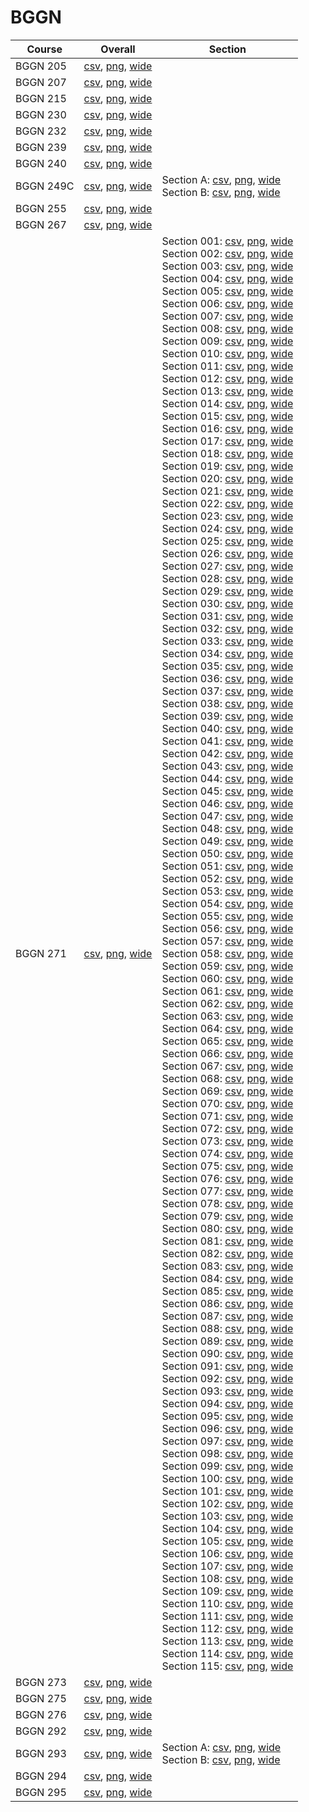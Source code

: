 # BGGN

| Course | Overall | Section |
| ------ | ------- | ------- |
| BGGN 205 | [csv](https://github.com/UCSD-Historical-Enrollment-Data/2025Spring/blob/main/overall/BGGN%20205.csv), [png](https://raw.githubusercontent.com/UCSD-Historical-Enrollment-Data/2025Spring/main/plot_overall/BGGN%20205.png), [wide](https://raw.githubusercontent.com/UCSD-Historical-Enrollment-Data/2025Spring/main/plot_overall_wide/BGGN%20205.png) |  |
| BGGN 207 | [csv](https://github.com/UCSD-Historical-Enrollment-Data/2025Spring/blob/main/overall/BGGN%20207.csv), [png](https://raw.githubusercontent.com/UCSD-Historical-Enrollment-Data/2025Spring/main/plot_overall/BGGN%20207.png), [wide](https://raw.githubusercontent.com/UCSD-Historical-Enrollment-Data/2025Spring/main/plot_overall_wide/BGGN%20207.png) |  |
| BGGN 215 | [csv](https://github.com/UCSD-Historical-Enrollment-Data/2025Spring/blob/main/overall/BGGN%20215.csv), [png](https://raw.githubusercontent.com/UCSD-Historical-Enrollment-Data/2025Spring/main/plot_overall/BGGN%20215.png), [wide](https://raw.githubusercontent.com/UCSD-Historical-Enrollment-Data/2025Spring/main/plot_overall_wide/BGGN%20215.png) |  |
| BGGN 230 | [csv](https://github.com/UCSD-Historical-Enrollment-Data/2025Spring/blob/main/overall/BGGN%20230.csv), [png](https://raw.githubusercontent.com/UCSD-Historical-Enrollment-Data/2025Spring/main/plot_overall/BGGN%20230.png), [wide](https://raw.githubusercontent.com/UCSD-Historical-Enrollment-Data/2025Spring/main/plot_overall_wide/BGGN%20230.png) |  |
| BGGN 232 | [csv](https://github.com/UCSD-Historical-Enrollment-Data/2025Spring/blob/main/overall/BGGN%20232.csv), [png](https://raw.githubusercontent.com/UCSD-Historical-Enrollment-Data/2025Spring/main/plot_overall/BGGN%20232.png), [wide](https://raw.githubusercontent.com/UCSD-Historical-Enrollment-Data/2025Spring/main/plot_overall_wide/BGGN%20232.png) |  |
| BGGN 239 | [csv](https://github.com/UCSD-Historical-Enrollment-Data/2025Spring/blob/main/overall/BGGN%20239.csv), [png](https://raw.githubusercontent.com/UCSD-Historical-Enrollment-Data/2025Spring/main/plot_overall/BGGN%20239.png), [wide](https://raw.githubusercontent.com/UCSD-Historical-Enrollment-Data/2025Spring/main/plot_overall_wide/BGGN%20239.png) |  |
| BGGN 240 | [csv](https://github.com/UCSD-Historical-Enrollment-Data/2025Spring/blob/main/overall/BGGN%20240.csv), [png](https://raw.githubusercontent.com/UCSD-Historical-Enrollment-Data/2025Spring/main/plot_overall/BGGN%20240.png), [wide](https://raw.githubusercontent.com/UCSD-Historical-Enrollment-Data/2025Spring/main/plot_overall_wide/BGGN%20240.png) |  |
| BGGN 249C | [csv](https://github.com/UCSD-Historical-Enrollment-Data/2025Spring/blob/main/overall/BGGN%20249C.csv), [png](https://raw.githubusercontent.com/UCSD-Historical-Enrollment-Data/2025Spring/main/plot_overall/BGGN%20249C.png), [wide](https://raw.githubusercontent.com/UCSD-Historical-Enrollment-Data/2025Spring/main/plot_overall_wide/BGGN%20249C.png) | Section A: [csv](https://github.com/UCSD-Historical-Enrollment-Data/2025Spring/blob/main/section/BGGN%20249C_A.csv), [png](https://raw.githubusercontent.com/UCSD-Historical-Enrollment-Data/2025Spring/main/plot_section/BGGN%20249C_A.png), [wide](https://raw.githubusercontent.com/UCSD-Historical-Enrollment-Data/2025Spring/main/plot_section_wide/BGGN%20249C_A.png)<br>Section B: [csv](https://github.com/UCSD-Historical-Enrollment-Data/2025Spring/blob/main/section/BGGN%20249C_B.csv), [png](https://raw.githubusercontent.com/UCSD-Historical-Enrollment-Data/2025Spring/main/plot_section/BGGN%20249C_B.png), [wide](https://raw.githubusercontent.com/UCSD-Historical-Enrollment-Data/2025Spring/main/plot_section_wide/BGGN%20249C_B.png) |
| BGGN 255 | [csv](https://github.com/UCSD-Historical-Enrollment-Data/2025Spring/blob/main/overall/BGGN%20255.csv), [png](https://raw.githubusercontent.com/UCSD-Historical-Enrollment-Data/2025Spring/main/plot_overall/BGGN%20255.png), [wide](https://raw.githubusercontent.com/UCSD-Historical-Enrollment-Data/2025Spring/main/plot_overall_wide/BGGN%20255.png) |  |
| BGGN 267 | [csv](https://github.com/UCSD-Historical-Enrollment-Data/2025Spring/blob/main/overall/BGGN%20267.csv), [png](https://raw.githubusercontent.com/UCSD-Historical-Enrollment-Data/2025Spring/main/plot_overall/BGGN%20267.png), [wide](https://raw.githubusercontent.com/UCSD-Historical-Enrollment-Data/2025Spring/main/plot_overall_wide/BGGN%20267.png) |  |
| BGGN 271 | [csv](https://github.com/UCSD-Historical-Enrollment-Data/2025Spring/blob/main/overall/BGGN%20271.csv), [png](https://raw.githubusercontent.com/UCSD-Historical-Enrollment-Data/2025Spring/main/plot_overall/BGGN%20271.png), [wide](https://raw.githubusercontent.com/UCSD-Historical-Enrollment-Data/2025Spring/main/plot_overall_wide/BGGN%20271.png) | Section 001: [csv](https://github.com/UCSD-Historical-Enrollment-Data/2025Spring/blob/main/section/BGGN%20271_001.csv), [png](https://raw.githubusercontent.com/UCSD-Historical-Enrollment-Data/2025Spring/main/plot_section/BGGN%20271_001.png), [wide](https://raw.githubusercontent.com/UCSD-Historical-Enrollment-Data/2025Spring/main/plot_section_wide/BGGN%20271_001.png)<br>Section 002: [csv](https://github.com/UCSD-Historical-Enrollment-Data/2025Spring/blob/main/section/BGGN%20271_002.csv), [png](https://raw.githubusercontent.com/UCSD-Historical-Enrollment-Data/2025Spring/main/plot_section/BGGN%20271_002.png), [wide](https://raw.githubusercontent.com/UCSD-Historical-Enrollment-Data/2025Spring/main/plot_section_wide/BGGN%20271_002.png)<br>Section 003: [csv](https://github.com/UCSD-Historical-Enrollment-Data/2025Spring/blob/main/section/BGGN%20271_003.csv), [png](https://raw.githubusercontent.com/UCSD-Historical-Enrollment-Data/2025Spring/main/plot_section/BGGN%20271_003.png), [wide](https://raw.githubusercontent.com/UCSD-Historical-Enrollment-Data/2025Spring/main/plot_section_wide/BGGN%20271_003.png)<br>Section 004: [csv](https://github.com/UCSD-Historical-Enrollment-Data/2025Spring/blob/main/section/BGGN%20271_004.csv), [png](https://raw.githubusercontent.com/UCSD-Historical-Enrollment-Data/2025Spring/main/plot_section/BGGN%20271_004.png), [wide](https://raw.githubusercontent.com/UCSD-Historical-Enrollment-Data/2025Spring/main/plot_section_wide/BGGN%20271_004.png)<br>Section 005: [csv](https://github.com/UCSD-Historical-Enrollment-Data/2025Spring/blob/main/section/BGGN%20271_005.csv), [png](https://raw.githubusercontent.com/UCSD-Historical-Enrollment-Data/2025Spring/main/plot_section/BGGN%20271_005.png), [wide](https://raw.githubusercontent.com/UCSD-Historical-Enrollment-Data/2025Spring/main/plot_section_wide/BGGN%20271_005.png)<br>Section 006: [csv](https://github.com/UCSD-Historical-Enrollment-Data/2025Spring/blob/main/section/BGGN%20271_006.csv), [png](https://raw.githubusercontent.com/UCSD-Historical-Enrollment-Data/2025Spring/main/plot_section/BGGN%20271_006.png), [wide](https://raw.githubusercontent.com/UCSD-Historical-Enrollment-Data/2025Spring/main/plot_section_wide/BGGN%20271_006.png)<br>Section 007: [csv](https://github.com/UCSD-Historical-Enrollment-Data/2025Spring/blob/main/section/BGGN%20271_007.csv), [png](https://raw.githubusercontent.com/UCSD-Historical-Enrollment-Data/2025Spring/main/plot_section/BGGN%20271_007.png), [wide](https://raw.githubusercontent.com/UCSD-Historical-Enrollment-Data/2025Spring/main/plot_section_wide/BGGN%20271_007.png)<br>Section 008: [csv](https://github.com/UCSD-Historical-Enrollment-Data/2025Spring/blob/main/section/BGGN%20271_008.csv), [png](https://raw.githubusercontent.com/UCSD-Historical-Enrollment-Data/2025Spring/main/plot_section/BGGN%20271_008.png), [wide](https://raw.githubusercontent.com/UCSD-Historical-Enrollment-Data/2025Spring/main/plot_section_wide/BGGN%20271_008.png)<br>Section 009: [csv](https://github.com/UCSD-Historical-Enrollment-Data/2025Spring/blob/main/section/BGGN%20271_009.csv), [png](https://raw.githubusercontent.com/UCSD-Historical-Enrollment-Data/2025Spring/main/plot_section/BGGN%20271_009.png), [wide](https://raw.githubusercontent.com/UCSD-Historical-Enrollment-Data/2025Spring/main/plot_section_wide/BGGN%20271_009.png)<br>Section 010: [csv](https://github.com/UCSD-Historical-Enrollment-Data/2025Spring/blob/main/section/BGGN%20271_010.csv), [png](https://raw.githubusercontent.com/UCSD-Historical-Enrollment-Data/2025Spring/main/plot_section/BGGN%20271_010.png), [wide](https://raw.githubusercontent.com/UCSD-Historical-Enrollment-Data/2025Spring/main/plot_section_wide/BGGN%20271_010.png)<br>Section 011: [csv](https://github.com/UCSD-Historical-Enrollment-Data/2025Spring/blob/main/section/BGGN%20271_011.csv), [png](https://raw.githubusercontent.com/UCSD-Historical-Enrollment-Data/2025Spring/main/plot_section/BGGN%20271_011.png), [wide](https://raw.githubusercontent.com/UCSD-Historical-Enrollment-Data/2025Spring/main/plot_section_wide/BGGN%20271_011.png)<br>Section 012: [csv](https://github.com/UCSD-Historical-Enrollment-Data/2025Spring/blob/main/section/BGGN%20271_012.csv), [png](https://raw.githubusercontent.com/UCSD-Historical-Enrollment-Data/2025Spring/main/plot_section/BGGN%20271_012.png), [wide](https://raw.githubusercontent.com/UCSD-Historical-Enrollment-Data/2025Spring/main/plot_section_wide/BGGN%20271_012.png)<br>Section 013: [csv](https://github.com/UCSD-Historical-Enrollment-Data/2025Spring/blob/main/section/BGGN%20271_013.csv), [png](https://raw.githubusercontent.com/UCSD-Historical-Enrollment-Data/2025Spring/main/plot_section/BGGN%20271_013.png), [wide](https://raw.githubusercontent.com/UCSD-Historical-Enrollment-Data/2025Spring/main/plot_section_wide/BGGN%20271_013.png)<br>Section 014: [csv](https://github.com/UCSD-Historical-Enrollment-Data/2025Spring/blob/main/section/BGGN%20271_014.csv), [png](https://raw.githubusercontent.com/UCSD-Historical-Enrollment-Data/2025Spring/main/plot_section/BGGN%20271_014.png), [wide](https://raw.githubusercontent.com/UCSD-Historical-Enrollment-Data/2025Spring/main/plot_section_wide/BGGN%20271_014.png)<br>Section 015: [csv](https://github.com/UCSD-Historical-Enrollment-Data/2025Spring/blob/main/section/BGGN%20271_015.csv), [png](https://raw.githubusercontent.com/UCSD-Historical-Enrollment-Data/2025Spring/main/plot_section/BGGN%20271_015.png), [wide](https://raw.githubusercontent.com/UCSD-Historical-Enrollment-Data/2025Spring/main/plot_section_wide/BGGN%20271_015.png)<br>Section 016: [csv](https://github.com/UCSD-Historical-Enrollment-Data/2025Spring/blob/main/section/BGGN%20271_016.csv), [png](https://raw.githubusercontent.com/UCSD-Historical-Enrollment-Data/2025Spring/main/plot_section/BGGN%20271_016.png), [wide](https://raw.githubusercontent.com/UCSD-Historical-Enrollment-Data/2025Spring/main/plot_section_wide/BGGN%20271_016.png)<br>Section 017: [csv](https://github.com/UCSD-Historical-Enrollment-Data/2025Spring/blob/main/section/BGGN%20271_017.csv), [png](https://raw.githubusercontent.com/UCSD-Historical-Enrollment-Data/2025Spring/main/plot_section/BGGN%20271_017.png), [wide](https://raw.githubusercontent.com/UCSD-Historical-Enrollment-Data/2025Spring/main/plot_section_wide/BGGN%20271_017.png)<br>Section 018: [csv](https://github.com/UCSD-Historical-Enrollment-Data/2025Spring/blob/main/section/BGGN%20271_018.csv), [png](https://raw.githubusercontent.com/UCSD-Historical-Enrollment-Data/2025Spring/main/plot_section/BGGN%20271_018.png), [wide](https://raw.githubusercontent.com/UCSD-Historical-Enrollment-Data/2025Spring/main/plot_section_wide/BGGN%20271_018.png)<br>Section 019: [csv](https://github.com/UCSD-Historical-Enrollment-Data/2025Spring/blob/main/section/BGGN%20271_019.csv), [png](https://raw.githubusercontent.com/UCSD-Historical-Enrollment-Data/2025Spring/main/plot_section/BGGN%20271_019.png), [wide](https://raw.githubusercontent.com/UCSD-Historical-Enrollment-Data/2025Spring/main/plot_section_wide/BGGN%20271_019.png)<br>Section 020: [csv](https://github.com/UCSD-Historical-Enrollment-Data/2025Spring/blob/main/section/BGGN%20271_020.csv), [png](https://raw.githubusercontent.com/UCSD-Historical-Enrollment-Data/2025Spring/main/plot_section/BGGN%20271_020.png), [wide](https://raw.githubusercontent.com/UCSD-Historical-Enrollment-Data/2025Spring/main/plot_section_wide/BGGN%20271_020.png)<br>Section 021: [csv](https://github.com/UCSD-Historical-Enrollment-Data/2025Spring/blob/main/section/BGGN%20271_021.csv), [png](https://raw.githubusercontent.com/UCSD-Historical-Enrollment-Data/2025Spring/main/plot_section/BGGN%20271_021.png), [wide](https://raw.githubusercontent.com/UCSD-Historical-Enrollment-Data/2025Spring/main/plot_section_wide/BGGN%20271_021.png)<br>Section 022: [csv](https://github.com/UCSD-Historical-Enrollment-Data/2025Spring/blob/main/section/BGGN%20271_022.csv), [png](https://raw.githubusercontent.com/UCSD-Historical-Enrollment-Data/2025Spring/main/plot_section/BGGN%20271_022.png), [wide](https://raw.githubusercontent.com/UCSD-Historical-Enrollment-Data/2025Spring/main/plot_section_wide/BGGN%20271_022.png)<br>Section 023: [csv](https://github.com/UCSD-Historical-Enrollment-Data/2025Spring/blob/main/section/BGGN%20271_023.csv), [png](https://raw.githubusercontent.com/UCSD-Historical-Enrollment-Data/2025Spring/main/plot_section/BGGN%20271_023.png), [wide](https://raw.githubusercontent.com/UCSD-Historical-Enrollment-Data/2025Spring/main/plot_section_wide/BGGN%20271_023.png)<br>Section 024: [csv](https://github.com/UCSD-Historical-Enrollment-Data/2025Spring/blob/main/section/BGGN%20271_024.csv), [png](https://raw.githubusercontent.com/UCSD-Historical-Enrollment-Data/2025Spring/main/plot_section/BGGN%20271_024.png), [wide](https://raw.githubusercontent.com/UCSD-Historical-Enrollment-Data/2025Spring/main/plot_section_wide/BGGN%20271_024.png)<br>Section 025: [csv](https://github.com/UCSD-Historical-Enrollment-Data/2025Spring/blob/main/section/BGGN%20271_025.csv), [png](https://raw.githubusercontent.com/UCSD-Historical-Enrollment-Data/2025Spring/main/plot_section/BGGN%20271_025.png), [wide](https://raw.githubusercontent.com/UCSD-Historical-Enrollment-Data/2025Spring/main/plot_section_wide/BGGN%20271_025.png)<br>Section 026: [csv](https://github.com/UCSD-Historical-Enrollment-Data/2025Spring/blob/main/section/BGGN%20271_026.csv), [png](https://raw.githubusercontent.com/UCSD-Historical-Enrollment-Data/2025Spring/main/plot_section/BGGN%20271_026.png), [wide](https://raw.githubusercontent.com/UCSD-Historical-Enrollment-Data/2025Spring/main/plot_section_wide/BGGN%20271_026.png)<br>Section 027: [csv](https://github.com/UCSD-Historical-Enrollment-Data/2025Spring/blob/main/section/BGGN%20271_027.csv), [png](https://raw.githubusercontent.com/UCSD-Historical-Enrollment-Data/2025Spring/main/plot_section/BGGN%20271_027.png), [wide](https://raw.githubusercontent.com/UCSD-Historical-Enrollment-Data/2025Spring/main/plot_section_wide/BGGN%20271_027.png)<br>Section 028: [csv](https://github.com/UCSD-Historical-Enrollment-Data/2025Spring/blob/main/section/BGGN%20271_028.csv), [png](https://raw.githubusercontent.com/UCSD-Historical-Enrollment-Data/2025Spring/main/plot_section/BGGN%20271_028.png), [wide](https://raw.githubusercontent.com/UCSD-Historical-Enrollment-Data/2025Spring/main/plot_section_wide/BGGN%20271_028.png)<br>Section 029: [csv](https://github.com/UCSD-Historical-Enrollment-Data/2025Spring/blob/main/section/BGGN%20271_029.csv), [png](https://raw.githubusercontent.com/UCSD-Historical-Enrollment-Data/2025Spring/main/plot_section/BGGN%20271_029.png), [wide](https://raw.githubusercontent.com/UCSD-Historical-Enrollment-Data/2025Spring/main/plot_section_wide/BGGN%20271_029.png)<br>Section 030: [csv](https://github.com/UCSD-Historical-Enrollment-Data/2025Spring/blob/main/section/BGGN%20271_030.csv), [png](https://raw.githubusercontent.com/UCSD-Historical-Enrollment-Data/2025Spring/main/plot_section/BGGN%20271_030.png), [wide](https://raw.githubusercontent.com/UCSD-Historical-Enrollment-Data/2025Spring/main/plot_section_wide/BGGN%20271_030.png)<br>Section 031: [csv](https://github.com/UCSD-Historical-Enrollment-Data/2025Spring/blob/main/section/BGGN%20271_031.csv), [png](https://raw.githubusercontent.com/UCSD-Historical-Enrollment-Data/2025Spring/main/plot_section/BGGN%20271_031.png), [wide](https://raw.githubusercontent.com/UCSD-Historical-Enrollment-Data/2025Spring/main/plot_section_wide/BGGN%20271_031.png)<br>Section 032: [csv](https://github.com/UCSD-Historical-Enrollment-Data/2025Spring/blob/main/section/BGGN%20271_032.csv), [png](https://raw.githubusercontent.com/UCSD-Historical-Enrollment-Data/2025Spring/main/plot_section/BGGN%20271_032.png), [wide](https://raw.githubusercontent.com/UCSD-Historical-Enrollment-Data/2025Spring/main/plot_section_wide/BGGN%20271_032.png)<br>Section 033: [csv](https://github.com/UCSD-Historical-Enrollment-Data/2025Spring/blob/main/section/BGGN%20271_033.csv), [png](https://raw.githubusercontent.com/UCSD-Historical-Enrollment-Data/2025Spring/main/plot_section/BGGN%20271_033.png), [wide](https://raw.githubusercontent.com/UCSD-Historical-Enrollment-Data/2025Spring/main/plot_section_wide/BGGN%20271_033.png)<br>Section 034: [csv](https://github.com/UCSD-Historical-Enrollment-Data/2025Spring/blob/main/section/BGGN%20271_034.csv), [png](https://raw.githubusercontent.com/UCSD-Historical-Enrollment-Data/2025Spring/main/plot_section/BGGN%20271_034.png), [wide](https://raw.githubusercontent.com/UCSD-Historical-Enrollment-Data/2025Spring/main/plot_section_wide/BGGN%20271_034.png)<br>Section 035: [csv](https://github.com/UCSD-Historical-Enrollment-Data/2025Spring/blob/main/section/BGGN%20271_035.csv), [png](https://raw.githubusercontent.com/UCSD-Historical-Enrollment-Data/2025Spring/main/plot_section/BGGN%20271_035.png), [wide](https://raw.githubusercontent.com/UCSD-Historical-Enrollment-Data/2025Spring/main/plot_section_wide/BGGN%20271_035.png)<br>Section 036: [csv](https://github.com/UCSD-Historical-Enrollment-Data/2025Spring/blob/main/section/BGGN%20271_036.csv), [png](https://raw.githubusercontent.com/UCSD-Historical-Enrollment-Data/2025Spring/main/plot_section/BGGN%20271_036.png), [wide](https://raw.githubusercontent.com/UCSD-Historical-Enrollment-Data/2025Spring/main/plot_section_wide/BGGN%20271_036.png)<br>Section 037: [csv](https://github.com/UCSD-Historical-Enrollment-Data/2025Spring/blob/main/section/BGGN%20271_037.csv), [png](https://raw.githubusercontent.com/UCSD-Historical-Enrollment-Data/2025Spring/main/plot_section/BGGN%20271_037.png), [wide](https://raw.githubusercontent.com/UCSD-Historical-Enrollment-Data/2025Spring/main/plot_section_wide/BGGN%20271_037.png)<br>Section 038: [csv](https://github.com/UCSD-Historical-Enrollment-Data/2025Spring/blob/main/section/BGGN%20271_038.csv), [png](https://raw.githubusercontent.com/UCSD-Historical-Enrollment-Data/2025Spring/main/plot_section/BGGN%20271_038.png), [wide](https://raw.githubusercontent.com/UCSD-Historical-Enrollment-Data/2025Spring/main/plot_section_wide/BGGN%20271_038.png)<br>Section 039: [csv](https://github.com/UCSD-Historical-Enrollment-Data/2025Spring/blob/main/section/BGGN%20271_039.csv), [png](https://raw.githubusercontent.com/UCSD-Historical-Enrollment-Data/2025Spring/main/plot_section/BGGN%20271_039.png), [wide](https://raw.githubusercontent.com/UCSD-Historical-Enrollment-Data/2025Spring/main/plot_section_wide/BGGN%20271_039.png)<br>Section 040: [csv](https://github.com/UCSD-Historical-Enrollment-Data/2025Spring/blob/main/section/BGGN%20271_040.csv), [png](https://raw.githubusercontent.com/UCSD-Historical-Enrollment-Data/2025Spring/main/plot_section/BGGN%20271_040.png), [wide](https://raw.githubusercontent.com/UCSD-Historical-Enrollment-Data/2025Spring/main/plot_section_wide/BGGN%20271_040.png)<br>Section 041: [csv](https://github.com/UCSD-Historical-Enrollment-Data/2025Spring/blob/main/section/BGGN%20271_041.csv), [png](https://raw.githubusercontent.com/UCSD-Historical-Enrollment-Data/2025Spring/main/plot_section/BGGN%20271_041.png), [wide](https://raw.githubusercontent.com/UCSD-Historical-Enrollment-Data/2025Spring/main/plot_section_wide/BGGN%20271_041.png)<br>Section 042: [csv](https://github.com/UCSD-Historical-Enrollment-Data/2025Spring/blob/main/section/BGGN%20271_042.csv), [png](https://raw.githubusercontent.com/UCSD-Historical-Enrollment-Data/2025Spring/main/plot_section/BGGN%20271_042.png), [wide](https://raw.githubusercontent.com/UCSD-Historical-Enrollment-Data/2025Spring/main/plot_section_wide/BGGN%20271_042.png)<br>Section 043: [csv](https://github.com/UCSD-Historical-Enrollment-Data/2025Spring/blob/main/section/BGGN%20271_043.csv), [png](https://raw.githubusercontent.com/UCSD-Historical-Enrollment-Data/2025Spring/main/plot_section/BGGN%20271_043.png), [wide](https://raw.githubusercontent.com/UCSD-Historical-Enrollment-Data/2025Spring/main/plot_section_wide/BGGN%20271_043.png)<br>Section 044: [csv](https://github.com/UCSD-Historical-Enrollment-Data/2025Spring/blob/main/section/BGGN%20271_044.csv), [png](https://raw.githubusercontent.com/UCSD-Historical-Enrollment-Data/2025Spring/main/plot_section/BGGN%20271_044.png), [wide](https://raw.githubusercontent.com/UCSD-Historical-Enrollment-Data/2025Spring/main/plot_section_wide/BGGN%20271_044.png)<br>Section 045: [csv](https://github.com/UCSD-Historical-Enrollment-Data/2025Spring/blob/main/section/BGGN%20271_045.csv), [png](https://raw.githubusercontent.com/UCSD-Historical-Enrollment-Data/2025Spring/main/plot_section/BGGN%20271_045.png), [wide](https://raw.githubusercontent.com/UCSD-Historical-Enrollment-Data/2025Spring/main/plot_section_wide/BGGN%20271_045.png)<br>Section 046: [csv](https://github.com/UCSD-Historical-Enrollment-Data/2025Spring/blob/main/section/BGGN%20271_046.csv), [png](https://raw.githubusercontent.com/UCSD-Historical-Enrollment-Data/2025Spring/main/plot_section/BGGN%20271_046.png), [wide](https://raw.githubusercontent.com/UCSD-Historical-Enrollment-Data/2025Spring/main/plot_section_wide/BGGN%20271_046.png)<br>Section 047: [csv](https://github.com/UCSD-Historical-Enrollment-Data/2025Spring/blob/main/section/BGGN%20271_047.csv), [png](https://raw.githubusercontent.com/UCSD-Historical-Enrollment-Data/2025Spring/main/plot_section/BGGN%20271_047.png), [wide](https://raw.githubusercontent.com/UCSD-Historical-Enrollment-Data/2025Spring/main/plot_section_wide/BGGN%20271_047.png)<br>Section 048: [csv](https://github.com/UCSD-Historical-Enrollment-Data/2025Spring/blob/main/section/BGGN%20271_048.csv), [png](https://raw.githubusercontent.com/UCSD-Historical-Enrollment-Data/2025Spring/main/plot_section/BGGN%20271_048.png), [wide](https://raw.githubusercontent.com/UCSD-Historical-Enrollment-Data/2025Spring/main/plot_section_wide/BGGN%20271_048.png)<br>Section 049: [csv](https://github.com/UCSD-Historical-Enrollment-Data/2025Spring/blob/main/section/BGGN%20271_049.csv), [png](https://raw.githubusercontent.com/UCSD-Historical-Enrollment-Data/2025Spring/main/plot_section/BGGN%20271_049.png), [wide](https://raw.githubusercontent.com/UCSD-Historical-Enrollment-Data/2025Spring/main/plot_section_wide/BGGN%20271_049.png)<br>Section 050: [csv](https://github.com/UCSD-Historical-Enrollment-Data/2025Spring/blob/main/section/BGGN%20271_050.csv), [png](https://raw.githubusercontent.com/UCSD-Historical-Enrollment-Data/2025Spring/main/plot_section/BGGN%20271_050.png), [wide](https://raw.githubusercontent.com/UCSD-Historical-Enrollment-Data/2025Spring/main/plot_section_wide/BGGN%20271_050.png)<br>Section 051: [csv](https://github.com/UCSD-Historical-Enrollment-Data/2025Spring/blob/main/section/BGGN%20271_051.csv), [png](https://raw.githubusercontent.com/UCSD-Historical-Enrollment-Data/2025Spring/main/plot_section/BGGN%20271_051.png), [wide](https://raw.githubusercontent.com/UCSD-Historical-Enrollment-Data/2025Spring/main/plot_section_wide/BGGN%20271_051.png)<br>Section 052: [csv](https://github.com/UCSD-Historical-Enrollment-Data/2025Spring/blob/main/section/BGGN%20271_052.csv), [png](https://raw.githubusercontent.com/UCSD-Historical-Enrollment-Data/2025Spring/main/plot_section/BGGN%20271_052.png), [wide](https://raw.githubusercontent.com/UCSD-Historical-Enrollment-Data/2025Spring/main/plot_section_wide/BGGN%20271_052.png)<br>Section 053: [csv](https://github.com/UCSD-Historical-Enrollment-Data/2025Spring/blob/main/section/BGGN%20271_053.csv), [png](https://raw.githubusercontent.com/UCSD-Historical-Enrollment-Data/2025Spring/main/plot_section/BGGN%20271_053.png), [wide](https://raw.githubusercontent.com/UCSD-Historical-Enrollment-Data/2025Spring/main/plot_section_wide/BGGN%20271_053.png)<br>Section 054: [csv](https://github.com/UCSD-Historical-Enrollment-Data/2025Spring/blob/main/section/BGGN%20271_054.csv), [png](https://raw.githubusercontent.com/UCSD-Historical-Enrollment-Data/2025Spring/main/plot_section/BGGN%20271_054.png), [wide](https://raw.githubusercontent.com/UCSD-Historical-Enrollment-Data/2025Spring/main/plot_section_wide/BGGN%20271_054.png)<br>Section 055: [csv](https://github.com/UCSD-Historical-Enrollment-Data/2025Spring/blob/main/section/BGGN%20271_055.csv), [png](https://raw.githubusercontent.com/UCSD-Historical-Enrollment-Data/2025Spring/main/plot_section/BGGN%20271_055.png), [wide](https://raw.githubusercontent.com/UCSD-Historical-Enrollment-Data/2025Spring/main/plot_section_wide/BGGN%20271_055.png)<br>Section 056: [csv](https://github.com/UCSD-Historical-Enrollment-Data/2025Spring/blob/main/section/BGGN%20271_056.csv), [png](https://raw.githubusercontent.com/UCSD-Historical-Enrollment-Data/2025Spring/main/plot_section/BGGN%20271_056.png), [wide](https://raw.githubusercontent.com/UCSD-Historical-Enrollment-Data/2025Spring/main/plot_section_wide/BGGN%20271_056.png)<br>Section 057: [csv](https://github.com/UCSD-Historical-Enrollment-Data/2025Spring/blob/main/section/BGGN%20271_057.csv), [png](https://raw.githubusercontent.com/UCSD-Historical-Enrollment-Data/2025Spring/main/plot_section/BGGN%20271_057.png), [wide](https://raw.githubusercontent.com/UCSD-Historical-Enrollment-Data/2025Spring/main/plot_section_wide/BGGN%20271_057.png)<br>Section 058: [csv](https://github.com/UCSD-Historical-Enrollment-Data/2025Spring/blob/main/section/BGGN%20271_058.csv), [png](https://raw.githubusercontent.com/UCSD-Historical-Enrollment-Data/2025Spring/main/plot_section/BGGN%20271_058.png), [wide](https://raw.githubusercontent.com/UCSD-Historical-Enrollment-Data/2025Spring/main/plot_section_wide/BGGN%20271_058.png)<br>Section 059: [csv](https://github.com/UCSD-Historical-Enrollment-Data/2025Spring/blob/main/section/BGGN%20271_059.csv), [png](https://raw.githubusercontent.com/UCSD-Historical-Enrollment-Data/2025Spring/main/plot_section/BGGN%20271_059.png), [wide](https://raw.githubusercontent.com/UCSD-Historical-Enrollment-Data/2025Spring/main/plot_section_wide/BGGN%20271_059.png)<br>Section 060: [csv](https://github.com/UCSD-Historical-Enrollment-Data/2025Spring/blob/main/section/BGGN%20271_060.csv), [png](https://raw.githubusercontent.com/UCSD-Historical-Enrollment-Data/2025Spring/main/plot_section/BGGN%20271_060.png), [wide](https://raw.githubusercontent.com/UCSD-Historical-Enrollment-Data/2025Spring/main/plot_section_wide/BGGN%20271_060.png)<br>Section 061: [csv](https://github.com/UCSD-Historical-Enrollment-Data/2025Spring/blob/main/section/BGGN%20271_061.csv), [png](https://raw.githubusercontent.com/UCSD-Historical-Enrollment-Data/2025Spring/main/plot_section/BGGN%20271_061.png), [wide](https://raw.githubusercontent.com/UCSD-Historical-Enrollment-Data/2025Spring/main/plot_section_wide/BGGN%20271_061.png)<br>Section 062: [csv](https://github.com/UCSD-Historical-Enrollment-Data/2025Spring/blob/main/section/BGGN%20271_062.csv), [png](https://raw.githubusercontent.com/UCSD-Historical-Enrollment-Data/2025Spring/main/plot_section/BGGN%20271_062.png), [wide](https://raw.githubusercontent.com/UCSD-Historical-Enrollment-Data/2025Spring/main/plot_section_wide/BGGN%20271_062.png)<br>Section 063: [csv](https://github.com/UCSD-Historical-Enrollment-Data/2025Spring/blob/main/section/BGGN%20271_063.csv), [png](https://raw.githubusercontent.com/UCSD-Historical-Enrollment-Data/2025Spring/main/plot_section/BGGN%20271_063.png), [wide](https://raw.githubusercontent.com/UCSD-Historical-Enrollment-Data/2025Spring/main/plot_section_wide/BGGN%20271_063.png)<br>Section 064: [csv](https://github.com/UCSD-Historical-Enrollment-Data/2025Spring/blob/main/section/BGGN%20271_064.csv), [png](https://raw.githubusercontent.com/UCSD-Historical-Enrollment-Data/2025Spring/main/plot_section/BGGN%20271_064.png), [wide](https://raw.githubusercontent.com/UCSD-Historical-Enrollment-Data/2025Spring/main/plot_section_wide/BGGN%20271_064.png)<br>Section 065: [csv](https://github.com/UCSD-Historical-Enrollment-Data/2025Spring/blob/main/section/BGGN%20271_065.csv), [png](https://raw.githubusercontent.com/UCSD-Historical-Enrollment-Data/2025Spring/main/plot_section/BGGN%20271_065.png), [wide](https://raw.githubusercontent.com/UCSD-Historical-Enrollment-Data/2025Spring/main/plot_section_wide/BGGN%20271_065.png)<br>Section 066: [csv](https://github.com/UCSD-Historical-Enrollment-Data/2025Spring/blob/main/section/BGGN%20271_066.csv), [png](https://raw.githubusercontent.com/UCSD-Historical-Enrollment-Data/2025Spring/main/plot_section/BGGN%20271_066.png), [wide](https://raw.githubusercontent.com/UCSD-Historical-Enrollment-Data/2025Spring/main/plot_section_wide/BGGN%20271_066.png)<br>Section 067: [csv](https://github.com/UCSD-Historical-Enrollment-Data/2025Spring/blob/main/section/BGGN%20271_067.csv), [png](https://raw.githubusercontent.com/UCSD-Historical-Enrollment-Data/2025Spring/main/plot_section/BGGN%20271_067.png), [wide](https://raw.githubusercontent.com/UCSD-Historical-Enrollment-Data/2025Spring/main/plot_section_wide/BGGN%20271_067.png)<br>Section 068: [csv](https://github.com/UCSD-Historical-Enrollment-Data/2025Spring/blob/main/section/BGGN%20271_068.csv), [png](https://raw.githubusercontent.com/UCSD-Historical-Enrollment-Data/2025Spring/main/plot_section/BGGN%20271_068.png), [wide](https://raw.githubusercontent.com/UCSD-Historical-Enrollment-Data/2025Spring/main/plot_section_wide/BGGN%20271_068.png)<br>Section 069: [csv](https://github.com/UCSD-Historical-Enrollment-Data/2025Spring/blob/main/section/BGGN%20271_069.csv), [png](https://raw.githubusercontent.com/UCSD-Historical-Enrollment-Data/2025Spring/main/plot_section/BGGN%20271_069.png), [wide](https://raw.githubusercontent.com/UCSD-Historical-Enrollment-Data/2025Spring/main/plot_section_wide/BGGN%20271_069.png)<br>Section 070: [csv](https://github.com/UCSD-Historical-Enrollment-Data/2025Spring/blob/main/section/BGGN%20271_070.csv), [png](https://raw.githubusercontent.com/UCSD-Historical-Enrollment-Data/2025Spring/main/plot_section/BGGN%20271_070.png), [wide](https://raw.githubusercontent.com/UCSD-Historical-Enrollment-Data/2025Spring/main/plot_section_wide/BGGN%20271_070.png)<br>Section 071: [csv](https://github.com/UCSD-Historical-Enrollment-Data/2025Spring/blob/main/section/BGGN%20271_071.csv), [png](https://raw.githubusercontent.com/UCSD-Historical-Enrollment-Data/2025Spring/main/plot_section/BGGN%20271_071.png), [wide](https://raw.githubusercontent.com/UCSD-Historical-Enrollment-Data/2025Spring/main/plot_section_wide/BGGN%20271_071.png)<br>Section 072: [csv](https://github.com/UCSD-Historical-Enrollment-Data/2025Spring/blob/main/section/BGGN%20271_072.csv), [png](https://raw.githubusercontent.com/UCSD-Historical-Enrollment-Data/2025Spring/main/plot_section/BGGN%20271_072.png), [wide](https://raw.githubusercontent.com/UCSD-Historical-Enrollment-Data/2025Spring/main/plot_section_wide/BGGN%20271_072.png)<br>Section 073: [csv](https://github.com/UCSD-Historical-Enrollment-Data/2025Spring/blob/main/section/BGGN%20271_073.csv), [png](https://raw.githubusercontent.com/UCSD-Historical-Enrollment-Data/2025Spring/main/plot_section/BGGN%20271_073.png), [wide](https://raw.githubusercontent.com/UCSD-Historical-Enrollment-Data/2025Spring/main/plot_section_wide/BGGN%20271_073.png)<br>Section 074: [csv](https://github.com/UCSD-Historical-Enrollment-Data/2025Spring/blob/main/section/BGGN%20271_074.csv), [png](https://raw.githubusercontent.com/UCSD-Historical-Enrollment-Data/2025Spring/main/plot_section/BGGN%20271_074.png), [wide](https://raw.githubusercontent.com/UCSD-Historical-Enrollment-Data/2025Spring/main/plot_section_wide/BGGN%20271_074.png)<br>Section 075: [csv](https://github.com/UCSD-Historical-Enrollment-Data/2025Spring/blob/main/section/BGGN%20271_075.csv), [png](https://raw.githubusercontent.com/UCSD-Historical-Enrollment-Data/2025Spring/main/plot_section/BGGN%20271_075.png), [wide](https://raw.githubusercontent.com/UCSD-Historical-Enrollment-Data/2025Spring/main/plot_section_wide/BGGN%20271_075.png)<br>Section 076: [csv](https://github.com/UCSD-Historical-Enrollment-Data/2025Spring/blob/main/section/BGGN%20271_076.csv), [png](https://raw.githubusercontent.com/UCSD-Historical-Enrollment-Data/2025Spring/main/plot_section/BGGN%20271_076.png), [wide](https://raw.githubusercontent.com/UCSD-Historical-Enrollment-Data/2025Spring/main/plot_section_wide/BGGN%20271_076.png)<br>Section 077: [csv](https://github.com/UCSD-Historical-Enrollment-Data/2025Spring/blob/main/section/BGGN%20271_077.csv), [png](https://raw.githubusercontent.com/UCSD-Historical-Enrollment-Data/2025Spring/main/plot_section/BGGN%20271_077.png), [wide](https://raw.githubusercontent.com/UCSD-Historical-Enrollment-Data/2025Spring/main/plot_section_wide/BGGN%20271_077.png)<br>Section 078: [csv](https://github.com/UCSD-Historical-Enrollment-Data/2025Spring/blob/main/section/BGGN%20271_078.csv), [png](https://raw.githubusercontent.com/UCSD-Historical-Enrollment-Data/2025Spring/main/plot_section/BGGN%20271_078.png), [wide](https://raw.githubusercontent.com/UCSD-Historical-Enrollment-Data/2025Spring/main/plot_section_wide/BGGN%20271_078.png)<br>Section 079: [csv](https://github.com/UCSD-Historical-Enrollment-Data/2025Spring/blob/main/section/BGGN%20271_079.csv), [png](https://raw.githubusercontent.com/UCSD-Historical-Enrollment-Data/2025Spring/main/plot_section/BGGN%20271_079.png), [wide](https://raw.githubusercontent.com/UCSD-Historical-Enrollment-Data/2025Spring/main/plot_section_wide/BGGN%20271_079.png)<br>Section 080: [csv](https://github.com/UCSD-Historical-Enrollment-Data/2025Spring/blob/main/section/BGGN%20271_080.csv), [png](https://raw.githubusercontent.com/UCSD-Historical-Enrollment-Data/2025Spring/main/plot_section/BGGN%20271_080.png), [wide](https://raw.githubusercontent.com/UCSD-Historical-Enrollment-Data/2025Spring/main/plot_section_wide/BGGN%20271_080.png)<br>Section 081: [csv](https://github.com/UCSD-Historical-Enrollment-Data/2025Spring/blob/main/section/BGGN%20271_081.csv), [png](https://raw.githubusercontent.com/UCSD-Historical-Enrollment-Data/2025Spring/main/plot_section/BGGN%20271_081.png), [wide](https://raw.githubusercontent.com/UCSD-Historical-Enrollment-Data/2025Spring/main/plot_section_wide/BGGN%20271_081.png)<br>Section 082: [csv](https://github.com/UCSD-Historical-Enrollment-Data/2025Spring/blob/main/section/BGGN%20271_082.csv), [png](https://raw.githubusercontent.com/UCSD-Historical-Enrollment-Data/2025Spring/main/plot_section/BGGN%20271_082.png), [wide](https://raw.githubusercontent.com/UCSD-Historical-Enrollment-Data/2025Spring/main/plot_section_wide/BGGN%20271_082.png)<br>Section 083: [csv](https://github.com/UCSD-Historical-Enrollment-Data/2025Spring/blob/main/section/BGGN%20271_083.csv), [png](https://raw.githubusercontent.com/UCSD-Historical-Enrollment-Data/2025Spring/main/plot_section/BGGN%20271_083.png), [wide](https://raw.githubusercontent.com/UCSD-Historical-Enrollment-Data/2025Spring/main/plot_section_wide/BGGN%20271_083.png)<br>Section 084: [csv](https://github.com/UCSD-Historical-Enrollment-Data/2025Spring/blob/main/section/BGGN%20271_084.csv), [png](https://raw.githubusercontent.com/UCSD-Historical-Enrollment-Data/2025Spring/main/plot_section/BGGN%20271_084.png), [wide](https://raw.githubusercontent.com/UCSD-Historical-Enrollment-Data/2025Spring/main/plot_section_wide/BGGN%20271_084.png)<br>Section 085: [csv](https://github.com/UCSD-Historical-Enrollment-Data/2025Spring/blob/main/section/BGGN%20271_085.csv), [png](https://raw.githubusercontent.com/UCSD-Historical-Enrollment-Data/2025Spring/main/plot_section/BGGN%20271_085.png), [wide](https://raw.githubusercontent.com/UCSD-Historical-Enrollment-Data/2025Spring/main/plot_section_wide/BGGN%20271_085.png)<br>Section 086: [csv](https://github.com/UCSD-Historical-Enrollment-Data/2025Spring/blob/main/section/BGGN%20271_086.csv), [png](https://raw.githubusercontent.com/UCSD-Historical-Enrollment-Data/2025Spring/main/plot_section/BGGN%20271_086.png), [wide](https://raw.githubusercontent.com/UCSD-Historical-Enrollment-Data/2025Spring/main/plot_section_wide/BGGN%20271_086.png)<br>Section 087: [csv](https://github.com/UCSD-Historical-Enrollment-Data/2025Spring/blob/main/section/BGGN%20271_087.csv), [png](https://raw.githubusercontent.com/UCSD-Historical-Enrollment-Data/2025Spring/main/plot_section/BGGN%20271_087.png), [wide](https://raw.githubusercontent.com/UCSD-Historical-Enrollment-Data/2025Spring/main/plot_section_wide/BGGN%20271_087.png)<br>Section 088: [csv](https://github.com/UCSD-Historical-Enrollment-Data/2025Spring/blob/main/section/BGGN%20271_088.csv), [png](https://raw.githubusercontent.com/UCSD-Historical-Enrollment-Data/2025Spring/main/plot_section/BGGN%20271_088.png), [wide](https://raw.githubusercontent.com/UCSD-Historical-Enrollment-Data/2025Spring/main/plot_section_wide/BGGN%20271_088.png)<br>Section 089: [csv](https://github.com/UCSD-Historical-Enrollment-Data/2025Spring/blob/main/section/BGGN%20271_089.csv), [png](https://raw.githubusercontent.com/UCSD-Historical-Enrollment-Data/2025Spring/main/plot_section/BGGN%20271_089.png), [wide](https://raw.githubusercontent.com/UCSD-Historical-Enrollment-Data/2025Spring/main/plot_section_wide/BGGN%20271_089.png)<br>Section 090: [csv](https://github.com/UCSD-Historical-Enrollment-Data/2025Spring/blob/main/section/BGGN%20271_090.csv), [png](https://raw.githubusercontent.com/UCSD-Historical-Enrollment-Data/2025Spring/main/plot_section/BGGN%20271_090.png), [wide](https://raw.githubusercontent.com/UCSD-Historical-Enrollment-Data/2025Spring/main/plot_section_wide/BGGN%20271_090.png)<br>Section 091: [csv](https://github.com/UCSD-Historical-Enrollment-Data/2025Spring/blob/main/section/BGGN%20271_091.csv), [png](https://raw.githubusercontent.com/UCSD-Historical-Enrollment-Data/2025Spring/main/plot_section/BGGN%20271_091.png), [wide](https://raw.githubusercontent.com/UCSD-Historical-Enrollment-Data/2025Spring/main/plot_section_wide/BGGN%20271_091.png)<br>Section 092: [csv](https://github.com/UCSD-Historical-Enrollment-Data/2025Spring/blob/main/section/BGGN%20271_092.csv), [png](https://raw.githubusercontent.com/UCSD-Historical-Enrollment-Data/2025Spring/main/plot_section/BGGN%20271_092.png), [wide](https://raw.githubusercontent.com/UCSD-Historical-Enrollment-Data/2025Spring/main/plot_section_wide/BGGN%20271_092.png)<br>Section 093: [csv](https://github.com/UCSD-Historical-Enrollment-Data/2025Spring/blob/main/section/BGGN%20271_093.csv), [png](https://raw.githubusercontent.com/UCSD-Historical-Enrollment-Data/2025Spring/main/plot_section/BGGN%20271_093.png), [wide](https://raw.githubusercontent.com/UCSD-Historical-Enrollment-Data/2025Spring/main/plot_section_wide/BGGN%20271_093.png)<br>Section 094: [csv](https://github.com/UCSD-Historical-Enrollment-Data/2025Spring/blob/main/section/BGGN%20271_094.csv), [png](https://raw.githubusercontent.com/UCSD-Historical-Enrollment-Data/2025Spring/main/plot_section/BGGN%20271_094.png), [wide](https://raw.githubusercontent.com/UCSD-Historical-Enrollment-Data/2025Spring/main/plot_section_wide/BGGN%20271_094.png)<br>Section 095: [csv](https://github.com/UCSD-Historical-Enrollment-Data/2025Spring/blob/main/section/BGGN%20271_095.csv), [png](https://raw.githubusercontent.com/UCSD-Historical-Enrollment-Data/2025Spring/main/plot_section/BGGN%20271_095.png), [wide](https://raw.githubusercontent.com/UCSD-Historical-Enrollment-Data/2025Spring/main/plot_section_wide/BGGN%20271_095.png)<br>Section 096: [csv](https://github.com/UCSD-Historical-Enrollment-Data/2025Spring/blob/main/section/BGGN%20271_096.csv), [png](https://raw.githubusercontent.com/UCSD-Historical-Enrollment-Data/2025Spring/main/plot_section/BGGN%20271_096.png), [wide](https://raw.githubusercontent.com/UCSD-Historical-Enrollment-Data/2025Spring/main/plot_section_wide/BGGN%20271_096.png)<br>Section 097: [csv](https://github.com/UCSD-Historical-Enrollment-Data/2025Spring/blob/main/section/BGGN%20271_097.csv), [png](https://raw.githubusercontent.com/UCSD-Historical-Enrollment-Data/2025Spring/main/plot_section/BGGN%20271_097.png), [wide](https://raw.githubusercontent.com/UCSD-Historical-Enrollment-Data/2025Spring/main/plot_section_wide/BGGN%20271_097.png)<br>Section 098: [csv](https://github.com/UCSD-Historical-Enrollment-Data/2025Spring/blob/main/section/BGGN%20271_098.csv), [png](https://raw.githubusercontent.com/UCSD-Historical-Enrollment-Data/2025Spring/main/plot_section/BGGN%20271_098.png), [wide](https://raw.githubusercontent.com/UCSD-Historical-Enrollment-Data/2025Spring/main/plot_section_wide/BGGN%20271_098.png)<br>Section 099: [csv](https://github.com/UCSD-Historical-Enrollment-Data/2025Spring/blob/main/section/BGGN%20271_099.csv), [png](https://raw.githubusercontent.com/UCSD-Historical-Enrollment-Data/2025Spring/main/plot_section/BGGN%20271_099.png), [wide](https://raw.githubusercontent.com/UCSD-Historical-Enrollment-Data/2025Spring/main/plot_section_wide/BGGN%20271_099.png)<br>Section 100: [csv](https://github.com/UCSD-Historical-Enrollment-Data/2025Spring/blob/main/section/BGGN%20271_100.csv), [png](https://raw.githubusercontent.com/UCSD-Historical-Enrollment-Data/2025Spring/main/plot_section/BGGN%20271_100.png), [wide](https://raw.githubusercontent.com/UCSD-Historical-Enrollment-Data/2025Spring/main/plot_section_wide/BGGN%20271_100.png)<br>Section 101: [csv](https://github.com/UCSD-Historical-Enrollment-Data/2025Spring/blob/main/section/BGGN%20271_101.csv), [png](https://raw.githubusercontent.com/UCSD-Historical-Enrollment-Data/2025Spring/main/plot_section/BGGN%20271_101.png), [wide](https://raw.githubusercontent.com/UCSD-Historical-Enrollment-Data/2025Spring/main/plot_section_wide/BGGN%20271_101.png)<br>Section 102: [csv](https://github.com/UCSD-Historical-Enrollment-Data/2025Spring/blob/main/section/BGGN%20271_102.csv), [png](https://raw.githubusercontent.com/UCSD-Historical-Enrollment-Data/2025Spring/main/plot_section/BGGN%20271_102.png), [wide](https://raw.githubusercontent.com/UCSD-Historical-Enrollment-Data/2025Spring/main/plot_section_wide/BGGN%20271_102.png)<br>Section 103: [csv](https://github.com/UCSD-Historical-Enrollment-Data/2025Spring/blob/main/section/BGGN%20271_103.csv), [png](https://raw.githubusercontent.com/UCSD-Historical-Enrollment-Data/2025Spring/main/plot_section/BGGN%20271_103.png), [wide](https://raw.githubusercontent.com/UCSD-Historical-Enrollment-Data/2025Spring/main/plot_section_wide/BGGN%20271_103.png)<br>Section 104: [csv](https://github.com/UCSD-Historical-Enrollment-Data/2025Spring/blob/main/section/BGGN%20271_104.csv), [png](https://raw.githubusercontent.com/UCSD-Historical-Enrollment-Data/2025Spring/main/plot_section/BGGN%20271_104.png), [wide](https://raw.githubusercontent.com/UCSD-Historical-Enrollment-Data/2025Spring/main/plot_section_wide/BGGN%20271_104.png)<br>Section 105: [csv](https://github.com/UCSD-Historical-Enrollment-Data/2025Spring/blob/main/section/BGGN%20271_105.csv), [png](https://raw.githubusercontent.com/UCSD-Historical-Enrollment-Data/2025Spring/main/plot_section/BGGN%20271_105.png), [wide](https://raw.githubusercontent.com/UCSD-Historical-Enrollment-Data/2025Spring/main/plot_section_wide/BGGN%20271_105.png)<br>Section 106: [csv](https://github.com/UCSD-Historical-Enrollment-Data/2025Spring/blob/main/section/BGGN%20271_106.csv), [png](https://raw.githubusercontent.com/UCSD-Historical-Enrollment-Data/2025Spring/main/plot_section/BGGN%20271_106.png), [wide](https://raw.githubusercontent.com/UCSD-Historical-Enrollment-Data/2025Spring/main/plot_section_wide/BGGN%20271_106.png)<br>Section 107: [csv](https://github.com/UCSD-Historical-Enrollment-Data/2025Spring/blob/main/section/BGGN%20271_107.csv), [png](https://raw.githubusercontent.com/UCSD-Historical-Enrollment-Data/2025Spring/main/plot_section/BGGN%20271_107.png), [wide](https://raw.githubusercontent.com/UCSD-Historical-Enrollment-Data/2025Spring/main/plot_section_wide/BGGN%20271_107.png)<br>Section 108: [csv](https://github.com/UCSD-Historical-Enrollment-Data/2025Spring/blob/main/section/BGGN%20271_108.csv), [png](https://raw.githubusercontent.com/UCSD-Historical-Enrollment-Data/2025Spring/main/plot_section/BGGN%20271_108.png), [wide](https://raw.githubusercontent.com/UCSD-Historical-Enrollment-Data/2025Spring/main/plot_section_wide/BGGN%20271_108.png)<br>Section 109: [csv](https://github.com/UCSD-Historical-Enrollment-Data/2025Spring/blob/main/section/BGGN%20271_109.csv), [png](https://raw.githubusercontent.com/UCSD-Historical-Enrollment-Data/2025Spring/main/plot_section/BGGN%20271_109.png), [wide](https://raw.githubusercontent.com/UCSD-Historical-Enrollment-Data/2025Spring/main/plot_section_wide/BGGN%20271_109.png)<br>Section 110: [csv](https://github.com/UCSD-Historical-Enrollment-Data/2025Spring/blob/main/section/BGGN%20271_110.csv), [png](https://raw.githubusercontent.com/UCSD-Historical-Enrollment-Data/2025Spring/main/plot_section/BGGN%20271_110.png), [wide](https://raw.githubusercontent.com/UCSD-Historical-Enrollment-Data/2025Spring/main/plot_section_wide/BGGN%20271_110.png)<br>Section 111: [csv](https://github.com/UCSD-Historical-Enrollment-Data/2025Spring/blob/main/section/BGGN%20271_111.csv), [png](https://raw.githubusercontent.com/UCSD-Historical-Enrollment-Data/2025Spring/main/plot_section/BGGN%20271_111.png), [wide](https://raw.githubusercontent.com/UCSD-Historical-Enrollment-Data/2025Spring/main/plot_section_wide/BGGN%20271_111.png)<br>Section 112: [csv](https://github.com/UCSD-Historical-Enrollment-Data/2025Spring/blob/main/section/BGGN%20271_112.csv), [png](https://raw.githubusercontent.com/UCSD-Historical-Enrollment-Data/2025Spring/main/plot_section/BGGN%20271_112.png), [wide](https://raw.githubusercontent.com/UCSD-Historical-Enrollment-Data/2025Spring/main/plot_section_wide/BGGN%20271_112.png)<br>Section 113: [csv](https://github.com/UCSD-Historical-Enrollment-Data/2025Spring/blob/main/section/BGGN%20271_113.csv), [png](https://raw.githubusercontent.com/UCSD-Historical-Enrollment-Data/2025Spring/main/plot_section/BGGN%20271_113.png), [wide](https://raw.githubusercontent.com/UCSD-Historical-Enrollment-Data/2025Spring/main/plot_section_wide/BGGN%20271_113.png)<br>Section 114: [csv](https://github.com/UCSD-Historical-Enrollment-Data/2025Spring/blob/main/section/BGGN%20271_114.csv), [png](https://raw.githubusercontent.com/UCSD-Historical-Enrollment-Data/2025Spring/main/plot_section/BGGN%20271_114.png), [wide](https://raw.githubusercontent.com/UCSD-Historical-Enrollment-Data/2025Spring/main/plot_section_wide/BGGN%20271_114.png)<br>Section 115: [csv](https://github.com/UCSD-Historical-Enrollment-Data/2025Spring/blob/main/section/BGGN%20271_115.csv), [png](https://raw.githubusercontent.com/UCSD-Historical-Enrollment-Data/2025Spring/main/plot_section/BGGN%20271_115.png), [wide](https://raw.githubusercontent.com/UCSD-Historical-Enrollment-Data/2025Spring/main/plot_section_wide/BGGN%20271_115.png) |
| BGGN 273 | [csv](https://github.com/UCSD-Historical-Enrollment-Data/2025Spring/blob/main/overall/BGGN%20273.csv), [png](https://raw.githubusercontent.com/UCSD-Historical-Enrollment-Data/2025Spring/main/plot_overall/BGGN%20273.png), [wide](https://raw.githubusercontent.com/UCSD-Historical-Enrollment-Data/2025Spring/main/plot_overall_wide/BGGN%20273.png) |  |
| BGGN 275 | [csv](https://github.com/UCSD-Historical-Enrollment-Data/2025Spring/blob/main/overall/BGGN%20275.csv), [png](https://raw.githubusercontent.com/UCSD-Historical-Enrollment-Data/2025Spring/main/plot_overall/BGGN%20275.png), [wide](https://raw.githubusercontent.com/UCSD-Historical-Enrollment-Data/2025Spring/main/plot_overall_wide/BGGN%20275.png) |  |
| BGGN 276 | [csv](https://github.com/UCSD-Historical-Enrollment-Data/2025Spring/blob/main/overall/BGGN%20276.csv), [png](https://raw.githubusercontent.com/UCSD-Historical-Enrollment-Data/2025Spring/main/plot_overall/BGGN%20276.png), [wide](https://raw.githubusercontent.com/UCSD-Historical-Enrollment-Data/2025Spring/main/plot_overall_wide/BGGN%20276.png) |  |
| BGGN 292 | [csv](https://github.com/UCSD-Historical-Enrollment-Data/2025Spring/blob/main/overall/BGGN%20292.csv), [png](https://raw.githubusercontent.com/UCSD-Historical-Enrollment-Data/2025Spring/main/plot_overall/BGGN%20292.png), [wide](https://raw.githubusercontent.com/UCSD-Historical-Enrollment-Data/2025Spring/main/plot_overall_wide/BGGN%20292.png) |  |
| BGGN 293 | [csv](https://github.com/UCSD-Historical-Enrollment-Data/2025Spring/blob/main/overall/BGGN%20293.csv), [png](https://raw.githubusercontent.com/UCSD-Historical-Enrollment-Data/2025Spring/main/plot_overall/BGGN%20293.png), [wide](https://raw.githubusercontent.com/UCSD-Historical-Enrollment-Data/2025Spring/main/plot_overall_wide/BGGN%20293.png) | Section A: [csv](https://github.com/UCSD-Historical-Enrollment-Data/2025Spring/blob/main/section/BGGN%20293_A.csv), [png](https://raw.githubusercontent.com/UCSD-Historical-Enrollment-Data/2025Spring/main/plot_section/BGGN%20293_A.png), [wide](https://raw.githubusercontent.com/UCSD-Historical-Enrollment-Data/2025Spring/main/plot_section_wide/BGGN%20293_A.png)<br>Section B: [csv](https://github.com/UCSD-Historical-Enrollment-Data/2025Spring/blob/main/section/BGGN%20293_B.csv), [png](https://raw.githubusercontent.com/UCSD-Historical-Enrollment-Data/2025Spring/main/plot_section/BGGN%20293_B.png), [wide](https://raw.githubusercontent.com/UCSD-Historical-Enrollment-Data/2025Spring/main/plot_section_wide/BGGN%20293_B.png) |
| BGGN 294 | [csv](https://github.com/UCSD-Historical-Enrollment-Data/2025Spring/blob/main/overall/BGGN%20294.csv), [png](https://raw.githubusercontent.com/UCSD-Historical-Enrollment-Data/2025Spring/main/plot_overall/BGGN%20294.png), [wide](https://raw.githubusercontent.com/UCSD-Historical-Enrollment-Data/2025Spring/main/plot_overall_wide/BGGN%20294.png) |  |
| BGGN 295 | [csv](https://github.com/UCSD-Historical-Enrollment-Data/2025Spring/blob/main/overall/BGGN%20295.csv), [png](https://raw.githubusercontent.com/UCSD-Historical-Enrollment-Data/2025Spring/main/plot_overall/BGGN%20295.png), [wide](https://raw.githubusercontent.com/UCSD-Historical-Enrollment-Data/2025Spring/main/plot_overall_wide/BGGN%20295.png) |  |
